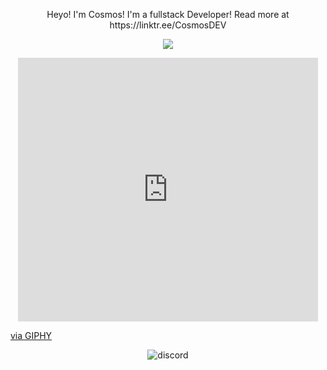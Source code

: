 <p align="center">
Heyo! I'm Cosmos!
I'm a fullstack Developer!
Read more at https://linktr.ee/CosmosDEV
</p>

<p align="center">
<a href="https://discord.gg/PrWzd9eBQx" align="center"><img src="https://invidget.switchblade.xyz/eqVUP57PvE?theme=dark"></a>
</p>

<p align="center">
  <iframe src="https://giphy.com/embed/l3978y5HqiEtqupiM" width="480" height="422" frameBorder="0" class="giphy-embed" allowFullScreen></iframe><p><a href="https://giphy.com/gifs/space-pixel-art-planet-l3978y5HqiEtqupiM">via GIPHY</a></p>
</p>

<p align="center"> 
  <img src="https://img.shields.io/badge/Uses-Discord-blue/?logo=discord&logoColor=warning&color=7289DA" alt="discord">
</p>
